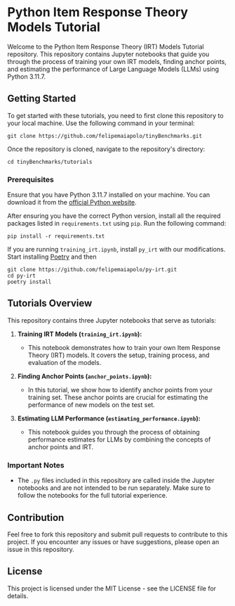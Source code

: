 # Python Item Response Theory Models Tutorial

Welcome to the Python Item Response Theory (IRT) Models Tutorial repository. This repository contains Jupyter notebooks that guide you through the process of training your own IRT models, finding anchor points, and estimating the performance of Large Language Models (LLMs) using Python 3.11.7.

## Getting Started

To get started with these tutorials, you need to first clone this repository to your local machine. Use the following command in your terminal:

```shell
git clone https://github.com/felipemaiapolo/tinyBenchmarks.git
```

Once the repository is cloned, navigate to the repository's directory:

```shell
cd tinyBenchmarks/tutorials
```

### Prerequisites

Ensure that you have Python 3.11.7 installed on your machine. You can download it from the [official Python website](https://www.python.org/downloads/).

After ensuring you have the correct Python version, install all the required packages listed in `requirements.txt` using `pip`. Run the following command:

```shell
pip install -r requirements.txt
```

If you are running `training_irt.ipynb`, install `py_irt` with our modifications. Start installing [Poetry](https://python-poetry.org/docs/#installation) and then

```shell
git clone https://github.com/felipemaiapolo/py-irt.git
cd py-irt
poetry install
```


## Tutorials Overview

This repository contains three Jupyter notebooks that serve as tutorials:

1. **Training IRT Models (`training_irt.ipynb`):**
   - This notebook demonstrates how to train your own Item Response Theory (IRT) models. It covers the setup, training process, and evaluation of the models.

2. **Finding Anchor Points (`anchor_points.ipynb`):**
   - In this tutorial, we show how to identify anchor points from your training set. These anchor points are crucial for estimating the performance of new models on the test set.

3. **Estimating LLM Performance (`estimating_performance.ipynb`):**
   - This notebook guides you through the process of obtaining performance estimates for LLMs by combining the concepts of anchor points and IRT.

### Important Notes

- The `.py` files included in this repository are called inside the Jupyter notebooks and are not intended to be run separately. Make sure to follow the notebooks for the full tutorial experience.

## Contribution

Feel free to fork this repository and submit pull requests to contribute to this project. If you encounter any issues or have suggestions, please open an issue in this repository.

## License

This project is licensed under the MIT License - see the LICENSE file for details.


